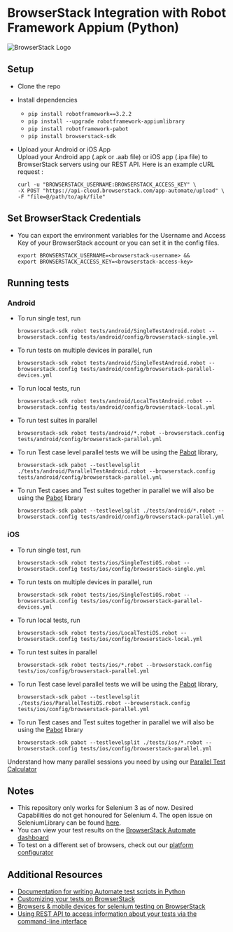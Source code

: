 # BrowserStack Integration with Robot Framework Appium (Python)

![BrowserStack Logo](https://d98b8t1nnulk5.cloudfront.net/production/images/layout/logo-header.png?1469004780) 

## Setup
* Clone the repo
* Install dependencies  
  * `pip install robotframework==3.2.2`
  * `pip install --upgrade robotframework-appiumlibrary`
  * `pip install robotframework-pabot`
  * `pip install browserstack-sdk`

* Upload your Android or iOS App
<br/>Upload your Android app (.apk or .aab file) or iOS app (.ipa file) to BrowserStack servers using our REST API. Here is an example cURL request :
    ```
    curl -u "BROWSERSTACK_USERNAME:BROWSERSTACK_ACCESS_KEY" \
    -X POST "https://api-cloud.browserstack.com/app-automate/upload" \
    -F "file=@/path/to/apk/file"
    ```

## Set BrowserStack Credentials 
* You can export the environment variables for the Username and Access Key of your BrowserStack account or you can set it in the config files. 

  ```
  export BROWSERSTACK_USERNAME=<browserstack-username> &&
  export BROWSERSTACK_ACCESS_KEY=<browserstack-access-key>
  ```

## Running tests
### Android
* To run single test, run 
   ```
   browserstack-sdk robot tests/android/SingleTestAndroid.robot --browserstack.config tests/android/config/browserstack-single.yml
   ```
* To run tests on multiple devices in parallel, run 
   ```
   browserstack-sdk robot tests/android/SingleTestAndroid.robot --browserstack.config tests/android/config/browserstack-parallel-devices.yml
   ```
* To run local tests, run 
   ```
   browserstack-sdk robot tests/android/LocalTestAndroid.robot --browserstack.config tests/android/config/browserstack-local.yml
   ```
* To run test suites in parallel
   ```
   browserstack-sdk robot tests/android/*.robot --browserstack.config tests/android/config/browserstack-parallel.yml
   ```
* To run Test case level parallel tests we will be using the [Pabot](https://pabot.org/) library, 
   ```
   browserstack-sdk pabot --testlevelsplit ./tests/android/ParallelTestAndroid.robot --browserstack.config tests/android/config/browserstack-parallel.yml  
   ```
* To run Test cases and Test suites together in parallel we will also be using the [Pabot](https://pabot.org/) library
   ```
   browserstack-sdk pabot --testlevelsplit ./tests/android/*.robot --browserstack.config tests/android/config/browserstack-parallel.yml  
   ```
     
### iOS
* To run single test, run 
   ```
   browserstack-sdk robot tests/ios/SingleTestiOS.robot --browserstack.config tests/ios/config/browserstack-single.yml
   ```
* To run tests on multiple devices in parallel, run 
   ```
   browserstack-sdk robot tests/ios/SingleTestiOS.robot --browserstack.config tests/ios/config/browserstack-parallel-devices.yml
   ```
* To run local tests, run 
   ```
   browserstack-sdk robot tests/ios/LocalTestiOS.robot --browserstack.config tests/ios/config/browserstack-local.yml
   ```
* To run test suites in parallel
   ```
   browserstack-sdk robot tests/ios/*.robot --browserstack.config tests/ios/config/browserstack-parallel.yml
   ```
* To run Test case level parallel tests we will be using the [Pabot](https://pabot.org/) library, 
   ```
   browserstack-sdk pabot --testlevelsplit ./tests/ios/ParallelTestiOS.robot --browserstack.config tests/ios/config/browserstack-parallel.yml  
   ```
* To run Test cases and Test suites together in parallel we will also be using the [Pabot](https://pabot.org/) library
   ```
   browserstack-sdk pabot --testlevelsplit ./tests/ios/*.robot --browserstack.config tests/ios/config/browserstack-parallel.yml  
   ```

Understand how many parallel sessions you need by using our [Parallel Test Calculator](https://www.browserstack.com/automate/parallel-calculator?ref=github)

## Notes
* This repository only works for Selenium 3 as of now. Desired Capabilities do not get honoured for Selenium 4. The open issue on SeleniumLibrary can be found [here](https://github.com/robotframework/SeleniumLibrary/issues/1774).
* You can view your test results on the [BrowserStack Automate dashboard](https://www.browserstack.com/automate)
* To test on a different set of browsers, check out our [platform configurator](https://www.browserstack.com/automate/java#setting-os-and-browser)

## Additional Resources
* [Documentation for writing Automate test scripts in Python](https://www.browserstack.com/automate/python)
* [Customizing your tests on BrowserStack](https://www.browserstack.com/automate/capabilities)
* [Browsers & mobile devices for selenium testing on BrowserStack](https://www.browserstack.com/list-of-browsers-and-platforms?product=automate)
* [Using REST API to access information about your tests via the command-line interface](https://www.browserstack.com/automate/rest-api)